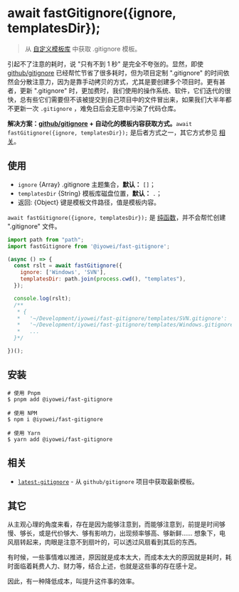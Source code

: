 <!-- 链接 -->
[纯函数]: https://zh.wikipedia.org/wiki/%E7%BA%AF%E5%87%BD%E6%95%B0
[github/gitignore]: https://github.com/github/gitignore
[latest-gitignore]: https://github.com/iyowei/latest-gitignore

# await fastGitignore({ignore, templatesDir});

> 从 [自定义模板库][github/gitignore] 中获取 .gitignore 模板。

引起不了注意的耗时，说 "只有不到 1 秒" 是完全不夸张的。显然，即使 [github/gitignore][github/gitignore] 已经帮忙节省了很多耗时，但为项目定制 ".gitignore" 的时间依然会分散注意力，因为是靠手动拷贝的方式，尤其是要创建多个项目时。更有甚者，更新 ".gitignore" 时，更加费时，我们使用的操作系统、软件，它们迭代的很快，总有些它们需要但不该被提交到自己项目中的文件冒出来，如果我们大半年都不更新一次 `.gitignore` ，难免日后会无意中污染了代码仓库。

**解决方案：[github/gitignore][github/gitignore] + 自动化的模板内容获取方式。**`await fastGitignore({ignore, templatesDir});` 是后者方式之一，其它方式参见 [相关](#相关)。

## 使用

- `ignore` {Array} .gitignore 主题集合，**默认：** `[]`；
- `templatesDir` {String} 模板库磁盘位置，**默认：** `.`；
- 返回: {Object} 键是模板文件路径，值是模板内容。

`await fastGitignore({ignore, templatesDir});` 是 [纯函数][纯函数]，并不会帮忙创建 ".gitignore" 文件。

```javascript
import path from "path";
import fastGitignore from '@iyowei/fast-gitignore';

(async () => {
  const rslt = await fastGitignore({
    ignore: ['Windows', 'SVN'],
    templatesDir: path.join(process.cwd(), "templates"),
  });

  console.log(rslt);
  /**
   * {
   *   '~/Development/iyowei/fast-gitignore/templates/SVN.gitignore': '.svn/\n'
   *   '~/Development/iyowei/fast-gitignore/templates/Windows.gitignore': '# Windows thumbnail cache files\n' + 'Thumbs.db\n' + 'Thumbs.db:encryptable\n' + 'ehthumbs.db\n' + 'ehthumbs_vista.db\n' + '\n' + '# Dump file\n' + '*.stackdump\n' + '\n' + '# Folder config file\n' + '[Dd]esktop.ini\n' + '\n' + '# Recycle Bin used on file shares\n' + '$RECYCLE.BIN \n' + '\n' + '# Windows Installer files\n' + '*.cab\n' + '*.msi\n' + '*.msix\n' + '*.msm\n' + '*.msp\n' + '\n' + '# Windows shortcuts\n' + '*.lnk\n',
   *   ...
  }*/

})();
```

## 安装

```shell
# 使用 Pnpm
$ pnpm add @iyowei/fast-gitignore

# 使用 NPM
$ npm i @iyowei/fast-gitignore

# 使用 Yarn
$ yarn add @iyowei/fast-gitignore
```

## 相关
- [`latest-gitignore`][latest-gitignore] - 从 `github/gitignore` 项目中获取最新模板。

## 其它

从主观心理的角度来看，存在是因为能够注意到，而能够注意到，前提是时间够慢、够长，或是代价够大、够有影响力，出现频率够高、够新鲜…… 想象下，电风扇转起来，肉眼是注意不到扇叶的，可以透过风扇看到其后的东西。

有时候，一些事情难以推进，原因就是成本太大，而成本太大的原因就是耗时，耗时面临着耗费人力、财力等，结合上述，也就是这些事的存在感十足。

因此，有一种降低成本，叫提升这件事的效率。
